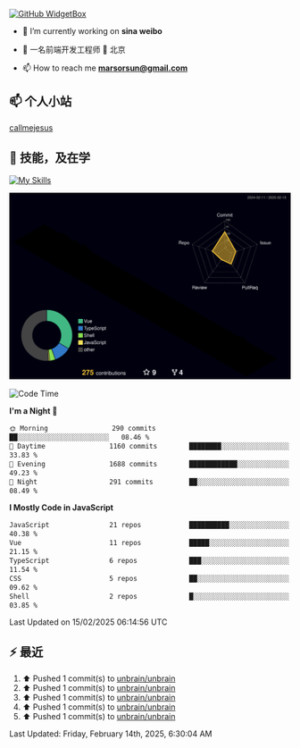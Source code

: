 [![GitHub WidgetBox](https://github-widgetbox.vercel.app/api/profile?username=unbrain&data=followers,repositories,stars,commits)](https://github.com/unbrain/github-widgetbox)

- 🔭 I’m currently working on **sina weibo**

- 🌱 一名前端开发工程师 📍 北京

- 📫 How to reach me **marsorsun@gmail.com**

## 📫  个人小站

[callmejesus](https://www.callmejesus.xyz/)


## 🚀 技能，及在学

[![My Skills](https://skillicons.dev/icons?i=vite,rollup,vscode,vue,javascript,react,nodejs,java,python,php)](https://github.com/unbrain)


![rainbow gif](https://raw.githubusercontent.com/unbrain/unbrain/main/profile-3d-contrib/profile-night-rainbow.svg)


<!-- ## 🐍 它正在吃掉我的小绿点

![snake gif](https://raw.githubusercontent.com/unbrain/unbrain/77e198e28fb66a14643e4e58f5b713c0cc565cfd/github-contribution-grid-snake-dark.svg) -->

<!--START_SECTION:waka-->
![Code Time](http://img.shields.io/badge/Code%20Time-3%2C798%20hrs%2055%20mins-blue)

**I'm a Night 🦉** 

```text
🌞 Morning                290 commits         ██░░░░░░░░░░░░░░░░░░░░░░░   08.46 % 
🌆 Daytime                1160 commits        ████████░░░░░░░░░░░░░░░░░   33.83 % 
🌃 Evening                1688 commits        ████████████░░░░░░░░░░░░░   49.23 % 
🌙 Night                  291 commits         ██░░░░░░░░░░░░░░░░░░░░░░░   08.49 % 
```


**I Mostly Code in JavaScript** 

```text
JavaScript               21 repos            ██████████░░░░░░░░░░░░░░░   40.38 % 
Vue                      11 repos            █████░░░░░░░░░░░░░░░░░░░░   21.15 % 
TypeScript               6 repos             ███░░░░░░░░░░░░░░░░░░░░░░   11.54 % 
CSS                      5 repos             ██░░░░░░░░░░░░░░░░░░░░░░░   09.62 % 
Shell                    2 repos             █░░░░░░░░░░░░░░░░░░░░░░░░   03.85 % 
```




 Last Updated on 15/02/2025 06:14:56 UTC
<!--END_SECTION:waka-->


## ⚡ 最近
<!--RECENT_ACTIVITY:start-->
1. ⬆️ Pushed 1 commit(s) to [unbrain/unbrain](https://github.com/unbrain/unbrain)<br>
2. ⬆️ Pushed 1 commit(s) to [unbrain/unbrain](https://github.com/unbrain/unbrain)<br>
3. ⬆️ Pushed 1 commit(s) to [unbrain/unbrain](https://github.com/unbrain/unbrain)<br>
4. ⬆️ Pushed 1 commit(s) to [unbrain/unbrain](https://github.com/unbrain/unbrain)<br>
5. ⬆️ Pushed 1 commit(s) to [unbrain/unbrain](https://github.com/unbrain/unbrain)<br>
<!--RECENT_ACTIVITY:end-->

<!--RECENT_ACTIVITY:last_update-->
Last Updated: Friday, February 14th, 2025, 6:30:04 AM
<!--RECENT_ACTIVITY:last_update_end-->



